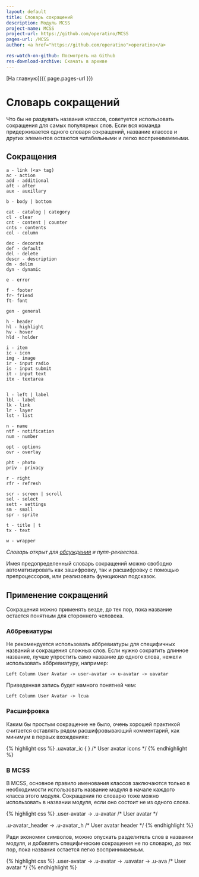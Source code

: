 ```yaml
---
layout: default
title: Словарь сокращений
description: Модуль MCSS
project-name: MCSS
project-url: https://github.com/operatino/MCSS
pages-url: /MCSS
author: <a href="https://github.com/operatino">operatino</a>

res-watch-on-github: Посмотреть на Github
res-download-archive: Скачать в архиве
---
```


[На главную]({{ page.pages-url }})

# Словарь сокращений

Что бы не раздувать названия классов, советуется использовать сокращения для самых популярных слов. Если вся команда придерживается одного словаря сокращений, название классов и других элементов остаются читабельными и легко воспринимаемыми.

## Сокращения

    a - link (<a> tag)
    ac - action
    add - additional
    aft - after
    aux - auxillary

    b - body | bottom

    cat - catalog | category
    cl - clear
    cnt - content | counter
    cnts - contents
    col - column

    dec - decorate
    def - default
    del - delete
    descr - description
    dm - delim
    dyn - dynamic

    e - error

    f - footer
    fr- friend
    ft- font

    gen - general

    h - header
    hl - highlight
    hv - hover
    hld - holder

    i - item
    ic - icon
    img - image
    ir - input radio
    is - input submit
    it - input text
    itx - textarea


    l - left | label
    lbl - label
    lk - link
    lr - layer
    lst - list

    n - name
    ntf - notification
    num - number

    opt - options
    ovr - overlay

    pht - photo
    priv - privacy

    r - right
    rfr - refresh

    scr - screen | scroll
    sel - select
    sett - settings
    sm - small
    spr - sprite

    t - title | t
    tx - text

    w - wrapper

*Словарь открыт для [обсуждения](http://github.com/operatino/MCSS/issues) и пулл-реквестов.*

Имея предопределенный словарь сокращений можно свободно автоматизировать как зашифровку, так и расшифровку с помощью препроцессоров, или реализовать функционал подсказок.

## Применение сокращений

Сокращения можно применять везде, до тех пор, пока название остается понятным для стороннего человека.

### Аббревиатуры

Не рекомендуется использовать аббревиатуры для специфичных названий и сокращения сложных слов. Если нужно сократить длинное название, лучше упростить само название до одного слова, нежели использовать аббревиатуру, например:

	Left Column User Avatar -> user-avatar -> u-avatar -> uavatar

Приведенная запись будет намного понятней чем:

	Left Column User Avatar -> lcua

### Расшифровка

Каким бы простым сокращение не было, очень хорошей практикой считается оставлять рядом расшифровывающий комментарий, как минимум в первых вхождениях:

{% highlight css %}
.uavatar_ic { } /* User avatar icons */
{% endhighlight %}

### В MCSS

В MCSS, основное правило именования классов заключаются только в необходимости использовать название модуля в начале каждого класса этого модуля. Сокращения по словарю тоже можно использовать в названии модуля, если оно состоит не из одного слова.

{% highlight css %}
.user-avatar -> .u-avatar /* User avatar */

.u-avatar_header -> .u-avatar_h /* User avatar header */
{% endhighlight %}

Ради экономии символов, можно опускать разделитель слов в названии модуля, и добавлять специфические сокращения не по словарю, до тех пор, пока названия остается легко воспринимаемым.

{% highlight css %}
.user-avatar -> .u-avatar -> .uavatar -> .u-ava /* User avatar */
{% endhighlight %}

